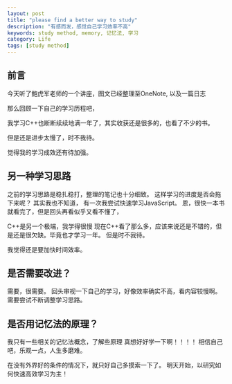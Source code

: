 ```yaml
---
layout: post
title: "please find a better way to study"
description: "有感而发，感觉自己学习效率不高"
keywords: study method, memory, 记忆法, 学习
category: Life
tags: [study method]
---
```


## 前言
今天听了鲍虎军老师的一个讲座，图文已经整理至OneNote, 以及一篇日志

那么回顾一下自己的学习历程吧，

我学习C++也断断续续地满一年了，其实收获还是很多的，也看了不少的书。

但是还是进步太慢了，时不我待。

觉得我的学习成效还有待加强。

## 另一种学习思路
之前的学习思路是稳扎稳打，整理的笔记也十分细致。
这样学习的进度是否会拖下来呢？
其实我也不知道，
有一次我尝试快速学习JavaScript。
恩，很快一本书就看完了，但是回头再看似乎又看不懂了，

C++是另一个极端，我学得很慢
现在C++看了那么多，应该来说还是不错的，但是还是很欠缺。毕竟也才学习一年。
但是时不我待。

我觉得还是要加快时间效率。

## 是否需要改进？
需要，很需要。
回头审视一下自己的学习，好像效率确实不高，看内容较慢啊。
需要尝试不断调整学习思路。

## 是否用记忆法的原理？
我只有一些相关的记忆法概念，了解些原理
真想好好学一下啊！！！！
相信自己吧，乐观一点，人生多磨难。

在没有外界好的条件的情况下，就只好自己多摸索一下了。
明天开始，以研究如何快速高效学习为主！
